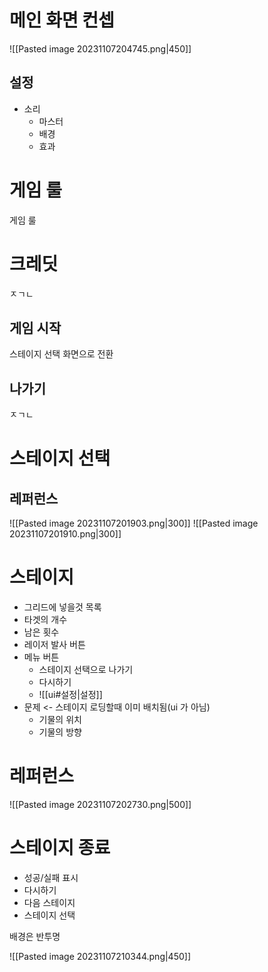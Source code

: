 # 메인 화면 컨셉
![[Pasted image 20231107204745.png|450]]
## 설정
- 소리
	- 마스터
	- 배경
	- 효과
# 게임 룰
게임 룰
# 크레딧
ㅈㄱㄴ
## 게임 시작
스테이지 선택 화면으로 전환
## 나가기
ㅈㄱㄴ
# 스테이지 선택
## 레퍼런스
![[Pasted image 20231107201903.png|300]]
![[Pasted image 20231107201910.png|300]]

# 스테이지
- 그리드에 넣을것 목록
- 타겟의 개수
- 남은 횟수
- 레이저 발사 버튼
- 메뉴 버튼
	- 스테이지 선택으로 나가기
	- 다시하기
	- ![[ui#설정|설정]]
- 문제 <- 스테이지 로딩할때 이미 배치됨(ui 가 아님)
	- 기물의 위치
	- 기물의 방향
# 레퍼런스
![[Pasted image 20231107202730.png|500]]
# 스테이지 종료
- 성공/실패 표시
- 다시하기
- 다음 스테이지
- 스테이지 선택

배경은 반투명

![[Pasted image 20231107210344.png|450]]